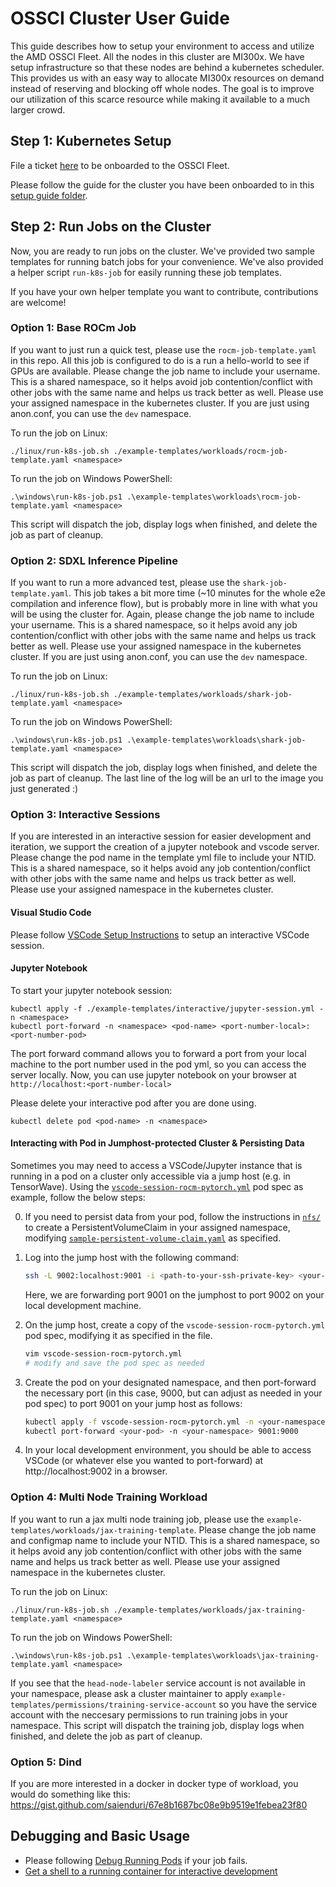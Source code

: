 # OSSCI Cluster User Guide

This guide describes how to setup your environment to access and utilize the AMD OSSCI Fleet.
All the nodes in this cluster are MI300x. We have setup infrastructure so that these nodes are behind a kubernetes scheduler. This provides us with an easy way to allocate MI300x resources on demand instead of reserving and blocking off whole nodes. The goal is to improve our utilization of this scarce resource while making it available to a much larger crowd.

## Step 1: Kubernetes Setup

File a ticket [here](https://amd.atlassian.net/wiki/spaces/SHARK/pages/568010792/Shark+Platform+Customer+Onboarding+Support#New-Customer---Onboarding) to be onboarded to the OSSCI Fleet.

Please follow the guide for the cluster you have been onboarded to in this [setup guide folder](https://amd.atlassian.net/wiki/spaces/SHARK/pages/568010792/Shark+Platform+Customer+Onboarding+Support).


## Step 2: Run Jobs on the Cluster

Now, you are ready to run jobs on the cluster. We've provided two sample
templates for running batch jobs for your convenience. We've also
provided a helper script `run-k8s-job` for easily running these job
templates.

If you have your own helper template you want to contribute, contributions
are welcome!

### Option 1: Base ROCm Job

If you want to just run a quick test, please use the `rocm-job-template.yaml` in this repo.
All this job is configured to do is a run a hello-world to see if GPUs are available.
Please change the job name to include your username. This is a shared namespace, so it helps avoid job contention/conflict with other jobs with the same name and helps us track better as well.
Please use your assigned namespace in the kubernetes cluster. If you are just using anon.conf, you can use the `dev` namespace.

To run the job on Linux:
```
./linux/run-k8s-job.sh ./example-templates/workloads/rocm-job-template.yaml <namespace>
```

To run the job on Windows PowerShell:
```
.\windows\run-k8s-job.ps1 .\example-templates\workloads\rocm-job-template.yaml <namespace>
```

This script will dispatch the job, display logs when finished, and delete the job as part of cleanup.

### Option 2: SDXL Inference Pipeline

If you want to run a more advanced test, please use the `shark-job-template.yaml`.
This job takes a bit more time (~10 minutes for the whole e2e compilation and inference flow), but is probably more in line with what you will be using the cluster for.
Again, please change the job name to include your username. This is a shared namespace, so it helps avoid any job contention/conflict with other jobs with the same name and helps us track better as well.
Please use your assigned namespace in the kubernetes cluster. If you are just using anon.conf, you can use the `dev` namespace.

To run the job on Linux:
```
./linux/run-k8s-job.sh ./example-templates/workloads/shark-job-template.yaml <namespace>
```

To run the job on Windows PowerShell:
```
.\windows\run-k8s-job.ps1 .\example-templates\workloads\shark-job-template.yaml <namespace>
```

This script will dispatch the job, display logs when finished, and delete the job as part of cleanup.
The last line of the log will be an url to the image you just generated :)

### Option 3: Interactive Sessions

If you are interested in an interactive session for easier development and iteration, we support the creation of a jupyter notebook and vscode server.
Please change the pod name in the template yml file to include your NTID. This is a shared namespace, so it helps avoid any job contention/conflict with other jobs with the same name and helps us track better as well.
Please use your assigned namespace in the kubernetes cluster.

#### Visual Studio Code

Please follow [VSCode Setup Instructions](./example-templates/interactive/vscode/README.md) to setup an interactive VSCode session.

#### Jupyter Notebook


To start your jupyter notebook session:
```
kubectl apply -f ./example-templates/interactive/jupyter-session.yml -n <namespace>
kubectl port-forward -n <namespace> <pod-name> <port-number-local>:<port-number-pod>
```
The port forward command allows you to forward a port from your local machine to the port number used in the pod yml, so you can access the server locally.
Now, you can use jupyter notebook on your browser at `http://localhost:<port-number-local>`

Please delete your interactive pod after you are done using.
```
kubectl delete pod <pod-name> -n <namespace>
```

#### Interacting with Pod in Jumphost-protected Cluster & Persisting Data

Sometimes you may need to access a VSCode/Jupyter instance that is running in a pod on a cluster only accessible via a jump host (e.g. in TensorWave). Using the [`vscode-session-rocm-pytorch.yml`](/example-templates/interactive/vscode-session-rocm-pytorch.yml) pod spec as example, follow the below steps:

0. If you need to persist data from your pod, follow the instructions in [`nfs/`](/nfs/README.md) to create a PersistentVolumeClaim in your assigned namespace, modifying [`sample-persistent-volume-claim.yaml`](/nfs/sample-persistent-volume-claim.yaml) as specified.

1. Log into the jump host with the following command:

    ```bash
    ssh -L 9002:localhost:9001 -i <path-to-your-ssh-private-key> <your-user>@<jumphost-ip>  
    ```

    Here, we are forwarding port 9001 on the jumphost to port 9002 on your local development machine.

2. On the jump host, create a copy of the `vscode-session-rocm-pytorch.yml` pod spec, modifying it as specified in the file.

    ```bash
    vim vscode-session-rocm-pytorch.yml
    # modify and save the pod spec as needed
    ```

3. Create the pod on your designated namespace, and then port-forward the necessary port (in this case, 9000, but can adjust as needed in your pod spec) to port 9001 on your jump host as follows:

    ```bash
    kubectl apply -f vscode-session-rocm-pytorch.yml -n <your-namespace>
    kubectl port-forward <your-pod> -n <your-namespace> 9001:9000
    ```

4. In your local development environment, you should be able to access VSCode (or whatever else you wanted to port-forward) at http://localhost:9002 in a browser.

### Option 4: Multi Node Training Workload

If you want to run a jax multi node training job, please use the `example-templates/workloads/jax-training-template`.
Please change the job name and configmap name to include your NTID. This is a shared namespace, so it helps avoid any job contention/conflict with other jobs with the same name and helps us track better as well.
Please use your assigned namespace in the kubernetes cluster.

To run the job on Linux:
```
./linux/run-k8s-job.sh ./example-templates/workloads/jax-training-template.yaml <namespace>
```

To run the job on Windows PowerShell:
```
.\windows\run-k8s-job.ps1 .\example-templates\workloads\jax-training-template.yaml <namespace>
```

If you see that the `head-node-labeler` service account is not available in your namespace, please ask a cluster maintainer to apply `example-templates/permissions/training-service-account` so you have the service account with the neccesary permissions to run training jobs in your namespace.
This script will dispatch the training job, display logs when finished, and delete the job as part of cleanup.

### Option 5: Dind

If you are more interested in a docker in docker type of workload, you would do something like this: https://gist.github.com/saienduri/67e8b1687bc08e9b9519e1febea23f80

## Debugging and Basic Usage

- Please following [Debug Running Pods](https://kubernetes.io/docs/tasks/debug/debug-application/debug-running-pod/) if your job fails.
- [Get a shell to a running container for interactive development](https://kubernetes.io/docs/tasks/debug/debug-application/get-shell-running-container/)
